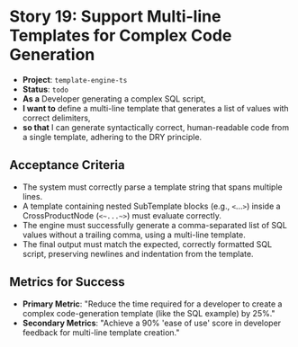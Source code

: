 # Story 19: Support Multi-line Templates for Complex Code Generation

- **Project**: `template-engine-ts`
- **Status**: `todo`
- **As a** Developer generating a complex SQL script,
- **I want to** define a multi-line template that generates a list of values with correct delimiters,
- **so that** I can generate syntactically correct, human-readable code from a single template, adhering to the DRY principle.

## Acceptance Criteria

- The system must correctly parse a template string that spans multiple lines.
- A template containing nested SubTemplate blocks (e.g., `<`...`>`) inside a CrossProductNode (`<~...~>`) must evaluate correctly.
- The engine must successfully generate a comma-separated list of SQL values without a trailing comma, using a multi-line template.
- The final output must match the expected, correctly formatted SQL script, preserving newlines and indentation from the template.

## Metrics for Success

- **Primary Metric**: "Reduce the time required for a developer to create a complex code-generation template (like the SQL example) by 25%."
- **Secondary Metrics**: "Achieve a 90% 'ease of use' score in developer feedback for multi-line template creation."
